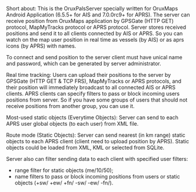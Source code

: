 Short about:
This is the OruxPalsServer specially written for OruxMaps Android Application 
(6.5.5+ for AIS and 7.0.0rc9+ for APRS). The server can receive position from
OruxMaps application by GPSGate (HTTP GET) protocol, MapMyTracks protocol or
APRS protocol. Server stores received positions and send it to all clients connected 
by AIS or APRS. So you can watch on the map user position in real time as vessels 
(by AIS) or as aprs icons (by APRS) with names.

To connect and send position to the server client must have unical name and password, 
which can be generated by server administrator.

Real time tracking:
Users can upload their positions to the server by GPSGate (HTTP GET & TCP FRS),
MapMyTracks or APRS protocols, and their position will immediately broadcast to all 
connected AIS or APRS clients.
APRS clients can specify filters to pass or block incoming users positions from server. 
So if you have some groups of users that should not receive positions from another 
group, you can use it. 

Most-used static objects (Everytime Objects):
Server can send to each APRS user global objects (to each user) from XML file.

Route mode (Static Objects):
Server can send nearest (in km range) static objects to each APRS client 
(client need to upload position by APRS). Static objects could be loaded from XML, 
KML or selected from SQLite. 

Server also can filter sending data to each client with specified user filters:
- range filter for static objects (me/10/50);
- name filters to pass or block incoming positions from users or static objects 
  (+sw/ +ew/ +fn/ -sw/ -ew/ -fn/).